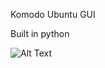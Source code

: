 Komodo Ubuntu GUI

Built in python

![Alt Text](https://github.com/rohitnagvenkar/BlockchainGUI/raw/master/KomodoControlPanel/login_giffy.gif)

